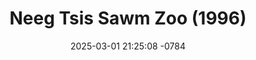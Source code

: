 ---
layout: movie-video-data
date: 2025-03-01 21:25:08 -0784
categories: movie

# Site Attributes
title: "Neeg Tsis Sawm Zoo (1996)"
permalink: "/movie/Neeg_Tsis_Sawm_Zoo_(1996)"

# Movie Attributes
synopsis: ""
producer: "The Hmong Picture"
director: ""
writer: ""
video_link: "https://youtu.be/M73-BI1_240?si=ZH6OWog-FatwosNV"
genre: "Drama"
year: "1996"
release_type: "VHS"
storage: "Center for Hmong Studies"
thumbnail: "/assets/images/movie_thumbnails/Neeg Tsis Sawm Zoo (1996).jpeg"
publishing_company: "The Hmong Picture"

# Sequels + Parts
base_movie: ""
total_parts: 
sequel: ""

# Movie Cast
cast:
#VALUE!
---